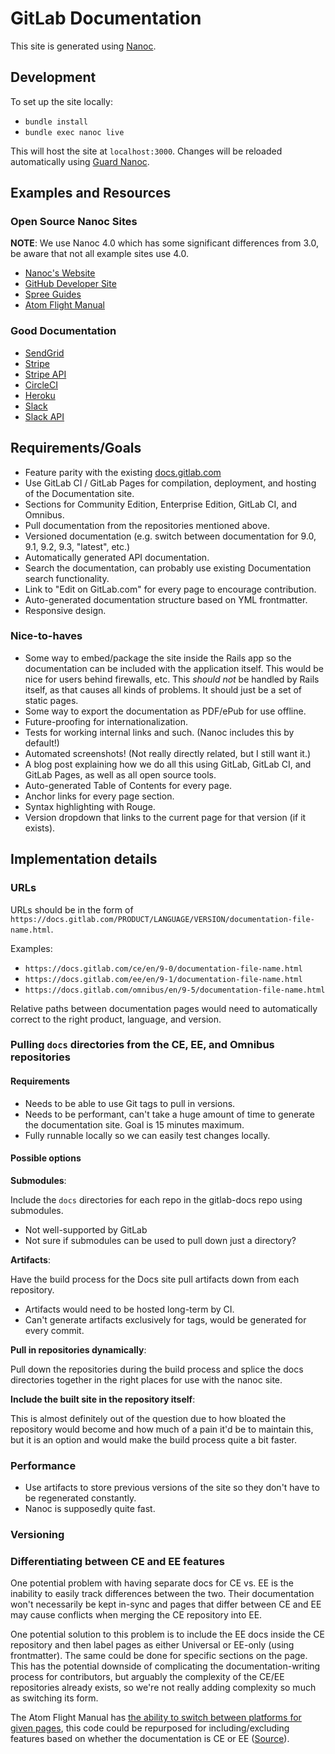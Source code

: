 # GitLab Documentation

This site is generated using [Nanoc](http://nanoc.ws).

## Development

To set up the site locally:

- `bundle install`
- `bundle exec nanoc live`

This will host the site at `localhost:3000`. Changes will be reloaded automatically using [Guard Nanoc](https://github.com/guard/guard-nanoc).

## Examples and Resources

### Open Source Nanoc Sites

**NOTE**: We use Nanoc 4.0 which has some significant differences from 3.0, be aware that not all example sites use 4.0.

- [Nanoc's Website](https://github.com/nanoc/nanoc.ws)
- [GitHub Developer Site](https://github.com/github-archive/developer.github.com)
- [Spree Guides](https://github.com/spree/spree/tree/master/guides)
- [Atom Flight Manual](https://github.com/atom/flight-manual.atom.io)

### Good Documentation

- [SendGrid](https://sendgrid.com/docs)
- [Stripe](https://stripe.com/docs)
- [Stripe API](https://stripe.com/docs/api)
- [CircleCI](https://circleci.com/docs)
- [Heroku](https://devcenter.heroku.com/)
- [Slack](https://get.slack.help/hc/en-us)
- [Slack API](https://api.slack.com/)

## Requirements/Goals

- Feature parity with the existing [docs.gitlab.com](https://docs.gitlab.com/)
- Use GitLab CI / GitLab Pages for compilation, deployment, and hosting of the Documentation site.
- Sections for Community Edition, Enterprise Edition, GitLab CI, and Omnibus.
- Pull documentation from the repositories mentioned above.
- Versioned documentation (e.g. switch between documentation for 9.0, 9.1, 9.2, 9.3, "latest", etc.)
- Automatically generated API documentation.
- Search the documentation, can probably use existing Documentation search functionality.
- Link to "Edit on GitLab.com" for every page to encourage contribution.
- Auto-generated documentation structure based on YML frontmatter.
- Responsive design.

### Nice-to-haves

- Some way to embed/package the site inside the Rails app so the documentation can be included with the application itself. This would be nice for users behind firewalls, etc. This _should not_ be handled by Rails itself, as that causes all kinds of problems. It should just be a set of static pages.
- Some way to export the documentation as PDF/ePub for use offline.
- Future-proofing for internationalization.
- Tests for working internal links and such. (Nanoc includes this by default!)
- Automated screenshots! (Not really directly related, but I still want it.)
- A blog post explaining how we do all this using GitLab, GitLab CI, and GitLab Pages, as well as all open source tools.
- Auto-generated Table of Contents for every page.
- Anchor links for every page section.
- Syntax highlighting with Rouge.
- Version dropdown that links to the current page for that version (if it exists).

## Implementation details

### URLs

URLs should be in the form of `https://docs.gitlab.com/PRODUCT/LANGUAGE/VERSION/documentation-file-name.html`.

Examples:

- `https://docs.gitlab.com/ce/en/9-0/documentation-file-name.html`
- `https://docs.gitlab.com/ee/en/9-1/documentation-file-name.html`
- `https://docs.gitlab.com/omnibus/en/9-5/documentation-file-name.html`

Relative paths between documentation pages would need to automatically correct to the right product, language, and version.

### Pulling `docs` directories from the CE, EE, and Omnibus repositories

#### Requirements

- Needs to be able to use Git tags to pull in versions.
- Needs to be performant, can't take a huge amount of time to generate the documentation site. Goal is 15 minutes maximum.
- Fully runnable locally so we can easily test changes locally.

#### Possible options

**Submodules**:

Include the `docs` directories for each repo in the gitlab-docs repo using submodules.

- Not well-supported by GitLab
- Not sure if submodules can be used to pull down just a directory?

**Artifacts**:

Have the build process for the Docs site pull artifacts down from each repository.

- Artifacts would need to be hosted long-term by CI.
- Can't generate artifacts exclusively for tags, would be generated for every commit.

**Pull in repositories dynamically**:

Pull down the repositories during the build process and splice the docs directories together in the right places for use with the nanoc site.

**Include the built site in the repository itself**:

This is almost definitely out of the question due to how bloated the repository would become and how much of a pain it'd be to maintain this, but it is an option and would make the build process quite a bit faster.

### Performance

- Use artifacts to store previous versions of the site so they don't have to be regenerated constantly.
- Nanoc is supposedly quite fast.

### Versioning

### Differentiating between CE and EE features

One potential problem with having separate docs for CE vs. EE is the inability to easily track differences between the two. Their documentation won't necessarily be kept in-sync and pages that differ between CE and EE may cause conflicts when merging the CE repository into EE.

One potential solution to this problem is to include the EE docs inside the CE repository and then label pages as either Universal or EE-only (using frontmatter). The same could be done for specific sections on the page. This has the potential downside of complicating the documentation-writing process for contributors, but arguably the complexity of the CE/EE repositories already exists, so we're not really adding complexity so much as switching its form.

The Atom Flight Manual has [the ability to switch between platforms for given pages](http://flight-manual.atom.io/using-atom/sections/atom-selections/), this code could be repurposed for including/excluding features based on whether the documentation is CE or EE ([Source](https://raw.githubusercontent.com/atom/flight-manual.atom.io/4c8f8d14e13b84584fe206e914ea06c6dc2b7a96/content/using-atom/sections/atom-selections.md)).
